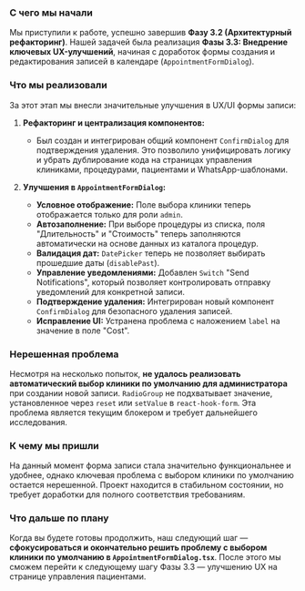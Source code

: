 ### С чего мы начали

Мы приступили к работе, успешно завершив __Фазу 3.2 (Архитектурный рефакторинг)__. Нашей задачей была реализация __Фазы 3.3: Внедрение ключевых UX-улучшений__, начиная с доработок формы создания и редактирования записей в календаре (`AppointmentFormDialog`).

### Что мы реализовали

За этот этап мы внесли значительные улучшения в UX/UI формы записи:

1.  **Рефакторинг и централизация компонентов:**
    *   Был создан и интегрирован общий компонент `ConfirmDialog` для подтверждения удаления. Это позволило унифицировать логику и убрать дублирование кода на страницах управления клиниками, процедурами, пациентами и WhatsApp-шаблонами.

2.  **Улучшения в `AppointmentFormDialog`:**
    *   **Условное отображение:** Поле выбора клиники теперь отображается только для роли `admin`.
    *   **Автозаполнение:** При выборе процедуры из списка, поля "Длительность" и "Стоимость" теперь заполняются автоматически на основе данных из каталога процедур.
    *   **Валидация дат:** `DatePicker` теперь не позволяет выбирать прошедшие даты (`disablePast`).
    *   **Управление уведомлениями:** Добавлен `Switch` "Send Notifications", который позволяет контролировать отправку уведомлений для конкретной записи.
    *   **Подтверждение удаления:** Интегрирован новый компонент `ConfirmDialog` для безопасного удаления записей.
    *   **Исправление UI:** Устранена проблема с наложением `label` на значение в поле "Cost".

### Нерешенная проблема

Несмотря на несколько попыток, **не удалось реализовать автоматический выбор клиники по умолчанию для администратора** при создании новой записи. `RadioGroup` не подхватывает значение, установленное через `reset` или `setValue` в `react-hook-form`. Эта проблема является текущим блокером и требует дальнейшего исследования.

### К чему мы пришли

На данный момент форма записи стала значительно функциональнее и удобнее, однако ключевая проблема с выбором клиники по умолчанию остается нерешенной. Проект находится в стабильном состоянии, но требует доработки для полного соответствия требованиям.

### Что дальше по плану

Когда вы будете готовы продолжить, наш следующий шаг — **сфокусироваться и окончательно решить проблему с выбором клиники по умолчанию в `AppointmentFormDialog.tsx`**. После этого мы сможем перейти к следующему шагу Фазы 3.3 — улучшению UX на странице управления пациентами.
